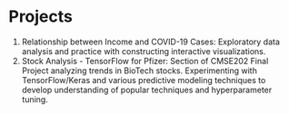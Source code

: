 # Projects
1. Relationship between Income and COVID-19 Cases: Exploratory data analysis and practice with constructing interactive visualizations.
2. Stock Analysis - TensorFlow for Pfizer: Section of CMSE202 Final Project analyzing trends in BioTech stocks. Experimenting with TensorFlow/Keras and various predictive modeling techniques to develop understanding of popular techniques and hyperparameter tuning.
